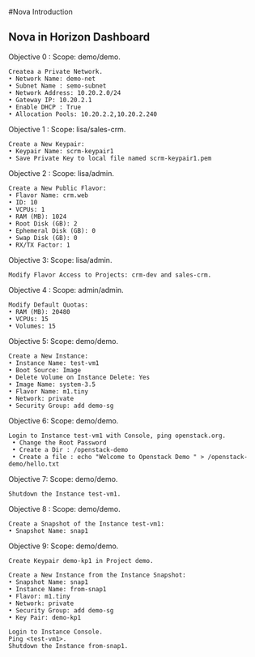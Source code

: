 #Nova Introduction

## Nova in Horizon Dashboard

Objective 0 : Scope: demo/demo.
```
Createa a Private Network.
• Network Name: demo-net
• Subnet Name : semo-subnet
• Network Address: 10.20.2.0/24
• Gateway IP: 10.20.2.1
• Enable DHCP : True
• Allocation Pools: 10.20.2.2,10.20.2.240
```


Objective 1 : Scope: lisa/sales-crm.
```
Create a New Keypair:
• Keypair Name: scrm-keypair1
• Save Private Key to local file named scrm-keypair1.pem
```

Objective 2 : Scope: lisa/admin.
```
Create a New Public Flavor:
• Flavor Name: crm.web
• ID: 10
• VCPUs: 1
• RAM (MB): 1024
• Root Disk (GB): 2
• Ephemeral Disk (GB): 0
• Swap Disk (GB): 0
• RX/TX Factor: 1
```

Objective 3: Scope: lisa/admin.
```
Modify Flavor Access to Projects: crm-dev and sales-crm.
```

Objective 4 : Scope: admin/admin.
```
Modify Default Quotas:
• RAM (MB): 20480
• VCPUs: 15
• Volumes: 15
```

Objective 5: Scope: demo/demo.
```
Create a New Instance:
• Instance Name: test-vm1
• Boot Source: Image
• Delete Volume on Instance Delete: Yes
• Image Name: system-3.5
• Flavor Name: m1.tiny
• Network: private
• Security Group: add demo-sg
```

Objective 6: Scope: demo/demo.
```
Login to Instance test-vm1 with Console, ping openstack.org.
 • Change the Root Password 
 • Create a Dir : /openstack-demo
 • Create a file : echo "Welcome to Openstack Demo " > /openstack-demo/hello.txt
```

Objective 7: Scope: demo/demo.
```
Shutdown the Instance test-vm1.
```

Objective 8 : Scope: demo/demo.
```
Create a Snapshot of the Instance test-vm1:
• Snapshot Name: snap1
```

Objective 9: Scope: demo/demo.
```
Create Keypair demo-kp1 in Project demo.

Create a New Instance from the Instance Snapshot:
• Snapshot Name: snap1
• Instance Name: from-snap1
• Flavor: m1.tiny
• Network: private
• Security Group: add demo-sg
• Key Pair: demo-kp1

Login to Instance Console.
Ping <test-vm1>.
Shutdown the Instance from-snap1.
```

